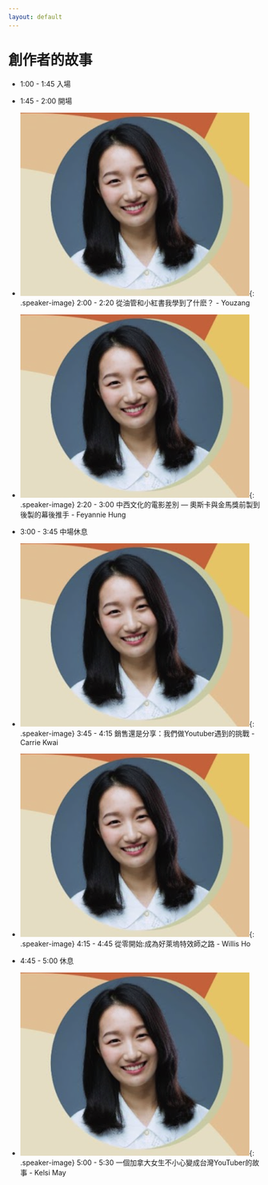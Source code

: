 ```yaml
---
layout: default
---
```


<link rel="stylesheet" href="styles.css">

# 創作者的故事

- 1:00 - 1:45 入場

- 1:45 - 2:00 開場

- ![Speaker 3](Fey.png){: .speaker-image}
  2:00 - 2:20 從油管和小紅書我學到了什麽？ - Youzang

- ![Speaker 4](Fey.png){: .speaker-image}
  2:20 - 3:00 中西文化的電影差別 — 奧斯卡與金馬獎前製到後製的幕後推手 - Feyannie Hung

- 3:00 - 3:45 中場休息

- ![Speaker 3](Fey.png){: .speaker-image}
  3:45 - 4:15  銷售還是分享：我們做Youtuber遇到的挑戰 - Carrie Kwai
  
- ![Speaker 3](Fey.png){: .speaker-image}
  4:15 - 4:45 從零開始:成為好萊塢特效師之路 - Willis Ho

- 4:45 - 5:00 休息

- ![Speaker 3](Fey.png){: .speaker-image}
  5:00 - 5:30 一個加拿大女生不小心變成台灣YouTuber的故事 - Kelsi May





